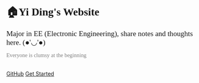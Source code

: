 <!-- _coverpage.md -->
<!-- <div class="center" style="max-width:300px;"><img src="https://imagebank-0.oss-cn-beijing.aliyuncs.com/VS-PicGo/2024-07-02-13-31-34__coverpage_.jpg"/></div> -->


# 🏠<span style="font-family:'Baskerville Old Face','Times New Roman';">Yi Ding's Website</span><br> 

<span style="font-family:'Times New Roman';font-size:1.2rem;">Major in EE (Electronic Engineering), share notes and thoughts here. (●'◡'●)</span>

<div class='clumsy'>Everyone is clumsy at the beginning </div><br>

<style>
    .clumsy {
         font-size: 0.9rem;
         color: rgba(70, 70, 70, 0.7);
         font-family: 'Cascadia Code', 'Times New Roman';
    }
</style>


[GitHub](https://github.com/YiDingg)
[Get Started](/HOMEPAGE.md)

